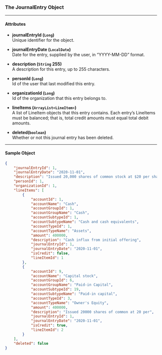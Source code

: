 ### The JournalEntry Object
___
#### Attributes
- **journalEntryId (`Long`)**<br/>
Unique identifier for the object.

- **journalEntryDate (`LocalDate`)**<br/>
Date for the entry, supplied by the user, in “YYYY-MM-DD” format.

- **description (`String` 255)**<br/>
A description for this entry, up to 255 characters.

- **personId (`Long`)**<br/>
Id of the user that last modified this entry.

- **organizationId (`Long`)**<br/>
Id of the organization that this entry belongs to. 

- **lineItems (`ArrayList<LineItem>`)**<br/>
A list of LineItem objects that this entry contains. Each entry’s LineItems must be balanced; that is, total credit amounts must equal total debit amounts.

- **deleted(`boolean`)** <br/>
Whether or not this journal entry has been deleted.
___
#### Sample Object
```json
{
    "journalEntryId": 1,
    "journalEntryDate": "2020-11-01",
    "description": "Issued 20,000 shares of common stock at $20 per share",
    "personId": 1,
    "organizationId": 1,
    "lineItems": [
        {
            "accountId": 1,
            "accountName": "Cash",
            "accountGroupId": 1,
            "accountGroupName": "Cash",
            "accountSubtypeId": 1,
            "accountSubtypeName": "Cash and cash equivalents",
            "accountTypeId": 1,
            "accountTypeName": "Assets",
            "amount": 400000,
            "description": "Cash influx from initial offering",
            "journalEntryId": 1,
            "journalEntryDate": "2020-11-01",
            "isCredit": false,
            "lineItemId": 1
        },
        {
            "accountId": 9,
            "accountName": "Capital stock",
            "accountGroupId": 6,
            "accountGroupName": "Paid-in Capital",
            "accountSubtypeId": 19,
            "accountSubtypeName": "Paid-in capital",
            "accountTypeId": 3,
            "accountTypeName": "Owner's Equity",
            "amount": 400000,
            "description": "Issued 20000 shares of common at 20 per",
            "journalEntryId": 1,
            "journalEntryDate": "2020-11-01",
            "isCredit": true,
            "lineItemId": 2
        }
    ],
    "deleted": false
}
```